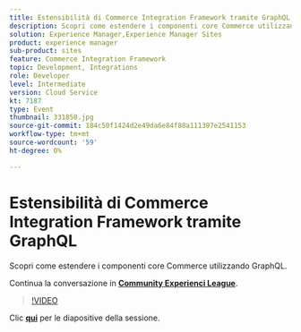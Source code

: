 ```yaml
---
title: Estensibilità di Commerce Integration Framework tramite GraphQL
description: Scopri come estendere i componenti core Commerce utilizzando GraphQL. Questa sessione è stata distribuita come parte dell’evento Contenuto Adobe Developers Live.
solution: Experience Manager,Experience Manager Sites
product: experience manager
sub-product: sites
feature: Commerce Integration Framework
topic: Development, Integrations
role: Developer
level: Intermediate
version: Cloud Service
kt: 7187
type: Event
thumbnail: 331850.jpg
source-git-commit: 184c50f1424d2e49da6e84f88a111397e2541153
workflow-type: tm+mt
source-wordcount: '59'
ht-degree: 0%

---
```



# Estensibilità di Commerce Integration Framework tramite GraphQL

Scopri come estendere i componenti core Commerce utilizzando GraphQL.

Continua la conversazione in **[Community Experienci League](http://adobe.ly/36Yd3v6)**.

>[!VIDEO](https://video.tv.adobe.com/v/331850/?quality=12&learn=on&hidetitle=true)

Clic **[qui](/help/adobe-developers-live/assets/cif-extensibility-graphql.pdf)** per le diapositive della sessione.
